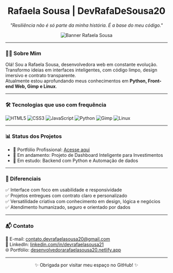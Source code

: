 <h1 align="center">Rafaela Sousa | DevRafaDeSousa20</h1>

<p align="center">
  <em>"Resiliência não é só parte da minha história. É a base do meu código."</em>
</p>

<p align="center">
  <img src="[LINK-DO-BANNER](https://github.com/DevRafaDeSousa20/DevRafaDeSousa20/blob/main/RS.png)" alt="Banner Rafaela Sousa" />
</p>

---

### 👩‍💻 Sobre Mim

Olá! Sou a Rafaela Sousa, desenvolvedora web em constante evolução.  
Transformo ideias em interfaces inteligentes, com código limpo, design imersivo e contrato transparente.  
Atualmente estou aprofundando meus conhecimentos em **Python, Front-end Web, Gimp e Linux**.

---

### 🛠️ Tecnologias que uso com frequência

![HTML5](https://img.shields.io/badge/HTML5-E34F26?style=for-the-badge&logo=html5&logoColor=white)
![CSS3](https://img.shields.io/badge/CSS3-1572B6?style=for-the-badge&logo=css3&logoColor=white)
![JavaScript](https://img.shields.io/badge/JavaScript-F7DF1E?style=for-the-badge&logo=javascript&logoColor=black)
![Python](https://img.shields.io/badge/Python-3776AB?style=for-the-badge&logo=python&logoColor=white)
![Gimp](https://img.shields.io/badge/Gimp-5C5543?style=for-the-badge&logo=gimp&logoColor=white)
![Linux](https://img.shields.io/badge/Linux-FCC624?style=for-the-badge&logo=linux&logoColor=black)

---

### 📊 Status dos Projetos

- 🎯 Portfólio Profissional: [Acesse aqui](https://desenvolvedorarafaelasousa20.netlify.app)
- 🧠 Em andamento: Projeto de Dashboard Inteligente para Investimentos
- 🚀 Em estudo: Backend com Python e Automação de dados

---

### 🎯 Diferenciais

✅ Interface com foco em usabilidade e responsividade  
✅ Projetos entregues com contrato claro e personalizado  
✅ Versatilidade criativa com conhecimento em design, lógica e negócios  
✅ Atendimento humanizado, seguro e orientado por dados

---

### 📬 Contato

📩 E-mail: [contato.devrafaelasousa20@gmail.com](mailto:contato.devrafaelasousa20@gmail.com)  
🔗 LinkedIn: [linkedin.com/in/devrafaelasousa21](https://www.linkedin.com/in/devrafaelasousa21)  
🌐 Portfólio: [desenvolvedorarafaelasousa20.netlify.app](https://desenvolvedorarafaelasousa20.netlify.app)

---

<p align="center">✨ Obrigada por visitar meu espaço no GitHub! ✨</p>
